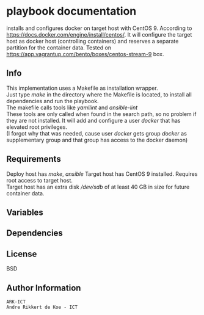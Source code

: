 playbook documentation
======================

installs and configures docker on target host with CentOS 9.
According to https://docs.docker.com/engine/install/centos/.
It will configure the target host as docker host (controlling containers) and reserves a separate partition for the container data.
Tested on https://app.vagrantup.com/bento/boxes/centos-stream-9 box.

Info
----

This implementation uses a Makefile as installation wrapper.  
Just type *make* in the directory where the Makefile is located, to install all dependencies and run the playbook.  
The makefile calls tools like *yamllint* and *ansible-lint*  
These tools are only called when found in the search path, so no problem if they are not installed.
It will add and configure a user *docker* that has elevated root privileges.  
(I forgot why that was needed, cause user *docker* gets group *docker* as supplementary group and that group has access to the docker daemon)  

Requirements
------------

Deploy host has *make*, *ansible*
Target host has CentOS 9 installed.
Requires root access to target host.   
Target host has an extra disk */dev/sdb* of at least 40 GB in size for future container data.  

Variables
--------------

Dependencies
------------

License
-------

BSD

Author Information
------------------

    ARK-ICT
    Andre Rikkert de Koe - ICT
